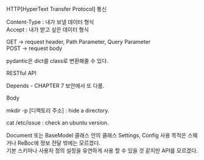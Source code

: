 HTTP[HyperText Transfer Protocol] 통신  

Content-Type : 내가 보낼 데이터 형식  
Accept : 내가 받고 싶은 데이터 형식  

GET -> request header, Path Parameter, Query Parameter  
POST -> request body  

pydantic은 dict를 class로 변환해줄 수 있다.  

RESTful API  

Depends  - CHAPTER 7 보안에서 또 다룸.  

Body  

mkdir -p [디렉토리 주소]  : hide a directory.  

cat /etc/issue : check an ubuntu version.  

Document 또는 BaseModel 클래스 안의 클래스 Settings, Config 사용 목적은 스웨거나 ReBoc에 정보 전달 밖에는 모르겠다.  
기본 스키마나 사용자 정의 설정을 유연하게 사용 할 수 있을 것 같지만 API를 모르겠다.  
